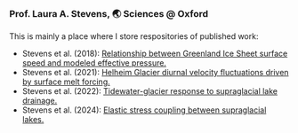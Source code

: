 ### Prof. Laura A. Stevens, 🌏 Sciences @ Oxford 

This is mainly a place where I store respositories of published work:
- Stevens et al. (2018): [Relationship between Greenland Ice Sheet surface speed and modeled effective pressure.](https://github.com/goodnesglaciers/nevis_regional)
- Stevens et al. (2021): [Helheim Glacier diurnal velocity fluctuations driven by surface melt forcing.](https://github.com/goodnesglaciers/helheim_diurnal_vels)
- Stevens et al. (2022): [Tidewater-glacier response to supraglacial lake drainage.](https://github.com/goodnesglaciers/nevis_helheim)
- Stevens et al. (2024): [Elastic stress coupling between supraglacial lakes.](https://github.com/goodnesglaciers/lake_strain)
<!--
**goodnesglaciers/goodnesglaciers** is a ✨ _special_ ✨ repository because its `README.md` (this file) appears on your GitHub profile.

Here are some ideas to get you started:

- 🔭 I’m currently working on ...
- 🌱 I’m currently learning ...
- 👯 I’m looking to collaborate on ...
- 🤔 I’m looking for help with ...
- 💬 Ask me about ...
- 📫 How to reach me: ...
- 😄 Pronouns: ...
- ⚡ Fun fact: ...
-->
